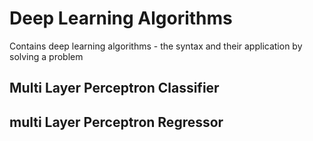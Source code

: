 # Deep Learning Algorithms
Contains deep learning algorithms - the syntax and their application by solving a problem

## Multi Layer Perceptron Classifier

## multi Layer Perceptron Regressor
